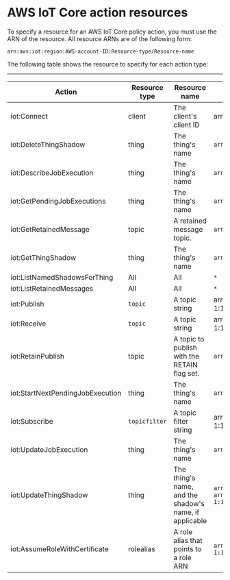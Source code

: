# AWS IoT Core action resources<a name="iot-action-resources"></a>

To specify a resource for an AWS IoT Core policy action, you must use the ARN of the resource\. All resource ARNs are of the following form:

```
arn:aws:iot:region:AWS-account-ID:Resource-type/Resource-name
```

The following table shows the resource to specify for each action type:


****  

| Action | Resource type | Resource name | ARN example | 
| --- | --- | --- | --- | 
| iot:Connect | client | The client's client ID | arn:aws:iot:us\-east\-1:123456789012:client/myClientId | 
| iot:DeleteThingShadow | thing | The thing's name |  `arn:aws:iot:us-east-1:123456789012:thing/thingOne`  | 
| iot:DescribeJobExecution | thing |  The thing's name  |  ``arn:aws:iot:us-east-1:123456789012:thing/thingOne``  | 
| iot:GetPendingJobExecutions | thing |  The thing's name  |  ``arn:aws:iot:us-east-1:123456789012:thing/thingOne``  | 
| iot:GetRetainedMessage | topic |  A retained message topic\.  |  `arn:aws:iot:us-east-1:123456789012:topic/myTopicName`  | 
| iot:GetThingShadow | thing |  The thing's name  |  `arn:aws:iot:us-east-1:123456789012:thing/thingOne`  | 
| iot:ListNamedShadowsForThing | All | All |  `*`  | 
| iot:ListRetainedMessages | All | All |  `*`  | 
| iot:Publish | `topic` | A topic string | arn:aws:iot:us\-east\-1:123456789012:topic/myTopicName | 
| iot:Receive |  `topic`  |  A topic string  | arn:aws:iot:us\-east\-1:123456789012:topic/myTopicName | 
| iot:RetainPublish | topic |  A topic to publish with the RETAIN flag set\.  |  `arn:aws:iot:us-east-1:123456789012:topic/myTopicName`  | 
| iot:StartNextPendingJobExecution | thing |  The thing's name  |  `arn:aws:iot:us-east-1:123456789012:thing/thingOne`  | 
| iot:Subscribe | `topicfilter` | A topic filter string | arn:aws:iot:us\-east\-1:123456789012:topicfilter/myTopicFilter | 
| iot:UpdateJobExecution | thing |  The thing's name  |  `arn:aws:iot:us-east-1:123456789012:thing/thingOne`  | 
| iot:UpdateThingShadow | thing |  The thing's name, and the shadow's name, if applicable  |  `arn:aws:iot:us-east-1:123456789012:thing/thingOne` `arn:aws:iot:us-east-1:123456789012:thing/thingOne/shadowOne`  | 
| iot:AssumeRoleWithCertificate | rolealias |  A role alias that points to a role ARN  |  `arn:aws:iot:us-east-1:123456789012:rolealias/CredentialProviderRole_alias`  | 